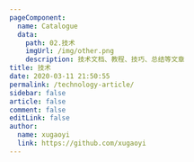 ```yaml
---
pageComponent:
  name: Catalogue
  data:
    path: 02.技术
    imgUrl: /img/other.png
    description: 技术文档、教程、技巧、总结等文章
title: 技术
date: 2020-03-11 21:50:55
permalink: /technology-article/
sidebar: false
article: false
comment: false
editLink: false
author:
  name: xugaoyi
  link: https://github.com/xugaoyi
---
```

